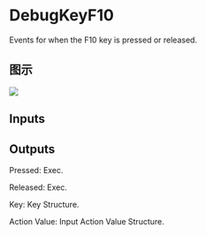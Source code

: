# DebugKeyF10

Events for when the F10 key is pressed or released.

## 图示

![]($-20221218-19193478.png)

## Inputs

## Outputs

Pressed: Exec.

Released: Exec.

Key: Key Structure.

Action Value: Input Action Value Structure.

